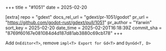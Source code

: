 +++
title = "#1051"
date = 2025-02-20

[extra]
repo = "gdext"
docs_rel_url = "gdext/pr-1051/godot"
pr_url = "https://github.com/godot-rust/gdext/pull/1051"
pr_author = "Yarwin"
sort_key = 2025-02-20
date_time = 2025-02-20T16:18:39Z
commit_sha = "8769f60167e081084d4d187d81ab3880c69cb178"
+++

Add `OnEditor<T>`, remove `impl<T> Export for Gd<T>` and `DynGd<T, D>`
